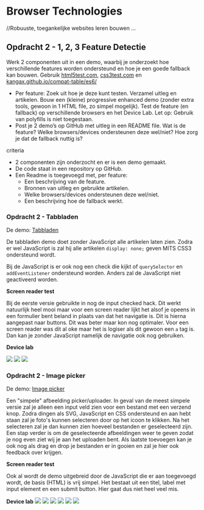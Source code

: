 # Browser Technologies
//Robuuste, toegankelijke websites leren bouwen …

## Opdracht 2 - 1, 2, 3 Feature Detectie
Werk 2 componenten uit in een demo, waarbij je onderzoekt hoe verschillende features worden ondersteund en hoe je een goede fallback kan bouwen. Gebruik [html5test.com](html5test.com), [css3test.com](css3test.com) en [kangax.github.io/compat-table/es6/](kangax.github.io/compat-table/es6/])

- Per feature: Zoek uit hoe je deze kunt testen. Verzamel uitleg en artikelen. Bouw een (kleine) progressive enhanced demo (zonder extra tools, gewoon in 1 HTML file, zo simpel mogelijk). Test de feature (en fallback) op verschillende browsers en het Device Lab. Let op: Gebruik van polyfills is niet toegestaan.
- Post je 2 demo’s op GitHub met uitleg in een README file. Wat is de feature? Welke browsers/devices ondersteunen deze wel/niet? Hoe zorg je dat de fallback nuttig is?

criteria
- 2 componenten zijn onderzocht en er is een demo gemaakt.
- De code staat in een repository op GitHub.
- Een Readme is toegevoegd met, per feature:
  -	Een beschrijving van de feature.
  - Bronnen van uitleg en gebruikte artikelen.
  -	Welke browsers/devices ondersteunen deze wel/niet.
  -	Een beschrijving hoe de fallback werkt.

### Opdracht 2 - Tabbladen

De demo: [Tabbladen]

De tabbladen demo doet zonder JavaScript alle artikelen laten zien. Zodra er wel JavaScript is zal hij alle artikelen `display: none;` geven MITS CSS3 ondersteund wordt.

Bij de JavaScript is er ook nog een check die kijkt of `querySelector` en `addEventListener` ondersteund worden. Anders
zal de JavaScript niet geactiveerd worden.

[Tabbladen]: https://servinlp.github.io/browser-technologies/opdracht2/tabbladen.html

**Screen reader test**

Bij de eerste versie gebruikte in nog de input checked hack. Dit werkt natuurlijk heel mooi maar voor een screen reader
lijkt het alsof je opeens in een formulier bent beland in plaats van dat het navigatie is. Dit is hierna aangepast naar
buttons. Dit was beter maar kon nog optimaler. Voor een screen reader was dit al oke maar het is logiser als dit gewoon
een `a` tag is. Dan kan je zonder JavaScript namelijk de navigatie ook nog gebruiken.

**Device lab**

![](./images/1-1.jpg)
![](./images/1-2.jpg)
![](./images/1-3.jpg)

### Opdracht 2 - Image picker

De demo: [Image picker]

Een "simpele" afbeelding picker/uploader. In geval van de meest simpele versie zal je alleen een input veld zien voor
een bestand met een verzend knop. Zodra dingen als SVG, JavaScript en CSS ondersteund en aan hebt staan zal je foto's
kunnen selecteren door op het icoon te klikken. Na het selecteren zal je dan kunnen zien hoeveel bestanden er
geselecteerd zijn. Een stap verder is om de geselecteerde afbeeldingen weer te geven zodat je nog even ziet wij je aan
het uploaden bent. Als laatste toevoegen kan je ook nog als drag en drop je bestanden er in gooien en zal je hier ook
feedback over krijgen.

**Screen reader test**

Ook al wordt de demo uitgebreid door de JavaScript die er aan toegevoegd wordt, de basis (HTML) is vrij simpel. Het
bestaat uit een titel, label met input element en een submit button. Hier gaat dus niet heel veel mis.

**Device lab**
![](./images/1-1.jpg)
![](./images/1-2.jpg)
![](./images/1-3.jpg)
![](./images/1-4.jpg)
![](./images/1-5.jpg)
![](./images/1-6.jpg)

[Image picker]: https://servinlp.github.io/browser-technologies/opdracht2/image-picker.html
